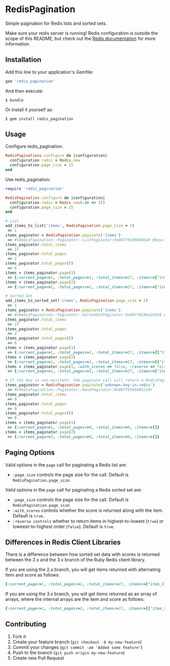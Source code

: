 # RedisPagination

Simple pagination for Redis lists and sorted sets.

Make sure your redis server is running! Redis configuration is outside the scope of this README, but 
check out the [Redis documentation](http://redis.io/documentation) for more information.

## Installation

Add this line to your application's Gemfile:

```ruby
gem 'redis_pagination'
```

And then execute:

```
$ bundle
```

Or install it yourself as:

```
$ gem install redis_pagination
```

## Usage

Configure redis_pagination:

```ruby
RedisPaginations.configure do |configuration|
  configuration.redis = Redis.new
  configuration.page_size = 25
end
```

Use redis_pagination:

```ruby
require 'redis_pagination'

RedisPagination.configure do |configuration|
  configuration.redis = Redis.new(:db => 15)
  configuration.page_size = 25
end

# List
add_items_to_list('items', RedisPagination.page_size + 2)
 => 1 
items_paginator = RedisPagination.paginate('items')
 => #<RedisPagination::Paginator::ListPaginator:0x007f8109b08ba0 @key="items"> 
items_paginator.total_items
 => 27 
items_paginator.total_pages
 => 2 
items_paginator.total_pages(5)
 => 6 
items = items_paginator.page(1)
 => {:current_page=>1, :total_pages=>2, :total_items=>27, :items=>["item_1", "item_2", "item_3", "item_4", "item_5", "item_6", "item_7", "item_8", "item_9", "item_10", "item_11", "item_12", "item_13", "item_14", "item_15", "item_16", "item_17", "item_18", "item_19", "item_20", "item_21", "item_22", "item_23", "item_24", "item_25"]}
items = items_paginator.page(2)
 => {:current_page=>2, :total_pages=>2, :total_items=>27, :items=>["item_26", "item_27"]}

# Sorted Set
add_items_to_sorted_set('items', RedisPagination.page_size + 2)
 => 1 
items_paginator = RedisPagination.paginate('items')
 => #<RedisPagination::Paginator::SortedSetPaginator:0x007f8109a25828 @key="items"> 
items_paginator.total_items
 => 27 
items_paginator.total_pages
 => 2 
items_paginator.total_pages(5)
 => 6 
items = items_paginator.page(1)
 => {:current_page=>1, :total_pages=>2, :total_items=>27, :items=>[["item_27", 27.0], ["item_26", 26.0], ["item_25", 25.0], ["item_24", 24.0], ["item_23", 23.0], ["item_22", 22.0], ["item_21", 21.0], ["item_20", 20.0], ["item_19", 19.0], ["item_18", 18.0], ["item_17", 17.0], ["item_16", 16.0], ["item_15", 15.0], ["item_14", 14.0], ["item_13", 13.0], ["item_12", 12.0], ["item_11", 11.0], ["item_10", 10.0], ["item_9", 9.0], ["item_8", 8.0], ["item_7", 7.0], ["item_6", 6.0], ["item_5", 5.0], ["item_4", 4.0], ["item_3", 3.0]]}
items = items_paginator.page(2)
 => {:current_page=>2, :total_pages=>2, :total_items=>27, :items=>[["item_2", 2.0], ["item_1", 1.0]]}
items = items_paginator.page(1, :with_scores => false, :reverse => false)
 => {:current_page=>1, :total_pages=>2, :total_items=>27, :items=>["item_1", "item_2", "item_3", "item_4", "item_5", "item_6", "item_7", "item_8", "item_9", "item_10", "item_11", "item_12", "item_13", "item_14", "item_15", "item_16", "item_17", "item_18", "item_19", "item_20", "item_21", "item_22", "item_23", "item_24", "item_25"]}

# If the key is non-existent, the paginate call will return a RedisPagination::Paginator::NonePaginator
items_paginator = RedisPagination.paginate('unknown-key-in-redis')
 => #<RedisPagination::Paginator::NonePaginator:0x007f956b8052c0> 
items_paginator.total_items
 => 0 
items_paginator.total_pages
 => 0 
items_paginator.total_pages(5)
 => 0 
items = items_paginator.page(1)
 => {:current_page=>1, :total_pages=>0, :total_items=>0, :items=>[]} 
items = items_paginator.page(2)
 => {:current_page=>2, :total_pages=>0, :total_items=>0, :items=>[]}
```

## Paging Options

Valid options in the `page` call for paginating a Redis list are:

* `:page_size` controls the page size for the call. Default is `RedisPagination.page_size`.

Valid options in the `page` call for paginating a Redis sorted set are:

* `:page_size` controls the page size for the call. Default is `RedisPagination.page_size`.
* `:with_scores` controls whether the score is returned along with the item. Default is `true`.
* `:reverse controls` whether to return items in highest-to-lowest (`true`) or loweest-to-highest order (`false`). Default is `true`.

## Differences in Redis Client Libraries 

There is a difference between how sorted set data with scores is returned between the 2.x and the 3.x branch of the Ruby Redis client library.

If you are using the 2.x branch, you will get items returned with alternating item and score as follows:

```ruby
{:current_page=>1, :total_pages=>2, :total_items=>27, :items=>["item_27", "27", "item_26", "26", "item_25", "25", "item_24", "24", "item_23", "23", "item_22", "22", "item_21", "21", "item_20", "20", "item_19", "19", "item_18", "18", "item_17", "17", "item_16", "16", "item_15", "15", "item_14", "14", "item_13", "13", "item_12", "12", "item_11", "11", "item_10", "10", "item_9", "9", "item_8", "8", "item_7", "7", "item_6", "6", "item_5", "5", "item_4", "4", "item_3", "3"]}
```

If you are using the 3.x branch, you will get items returned as an array of arrays, where the internal arrays are the item and score as follows:

```ruby
{:current_page=>1, :total_pages=>2, :total_items=>27, :items=>[["item_27", 27.0], ["item_26", 26.0], ["item_25", 25.0], ["item_24", 24.0], ["item_23", 23.0], ["item_22", 22.0], ["item_21", 21.0], ["item_20", 20.0], ["item_19", 19.0], ["item_18", 18.0], ["item_17", 17.0], ["item_16", 16.0], ["item_15", 15.0], ["item_14", 14.0], ["item_13", 13.0], ["item_12", 12.0], ["item_11", 11.0], ["item_10", 10.0], ["item_9", 9.0], ["item_8", 8.0], ["item_7", 7.0], ["item_6", 6.0], ["item_5", 5.0], ["item_4", 4.0], ["item_3", 3.0]]}
```

## Contributing

1. Fork it
2. Create your feature branch (`git checkout -b my-new-feature`)
3. Commit your changes (`git commit -am 'Added some feature'`)
4. Push to the branch (`git push origin my-new-feature`)
5. Create new Pull Request
